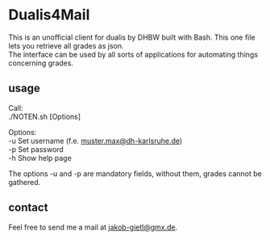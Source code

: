 # Dualis4Mail

This is an unofficial client for dualis by DHBW built with Bash. This one file lets you retrieve all grades as json.<br/>
The interface can be used by all sorts of applications for automating things concerning grades.

## usage

Call: <br/>
 ./NOTEN.sh [Options]<br/>
 
Options: <br/>
 -u	Set username (f.e. muster.max@dh-karlsruhe.de)<br/>
 -p	Set password<br/>
 -h	Show help page<br/>
 
The options -u and -p are mandatory fields, without them, grades cannot be gathered.

## contact

Feel free to send me a mail at jakob-gietl@gmx.de.

